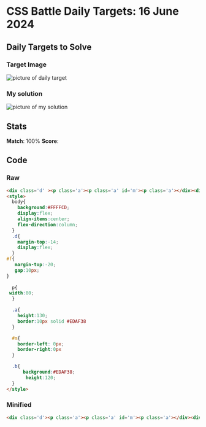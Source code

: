 

# CSS Battle Daily Targets: 16 June 2024

## Daily Targets to Solve

### Target Image

![picture of daily target](https://github.com/BekiaD/cssbattle/assets/144695091/98dd88a3-58f4-429c-80d9-dfec11e0a74c)

### My solution

![picture of my solution](https://github.com/BekiaD/cssbattle/assets/144695091/ae4e84b1-e5d3-4170-998b-4eaaf338995e)

## Stats

**Match**: 100%
**Score**:

## Code

### Raw

```html
<div class='d' ><p class='a'><p class='a' id='m'><p class='a'></div><div id='f' class='d'><p class='b'><p class='b'><p class='b'></div>
<style>
  body{
    background:#FFFFCD;
    display:flex;
    align-items:center;
    flex-direction:column;
  }
  .d{
    margin-top:-14;
    display:flex;      
  }
#f{
   margin-top:-20;
   gap:10px;
}
  
  p{
 width:80;
  }

  .a{
    height:130;
    border:10px solid #EDAF38
  }

  #m{
    border-left: 0px;
    border-right:0px
  }

  .b{
      background:#EDAF38;
       height:120;
  }
</style>
```

### Minified

```html
<div class='d'><p class='a'><p class='a' id='m'><p class='a'></div><div id='f' class='d'><p class='b'><p class='b'><p class='b'></div><style>body{background:#FFFFCD;display:flex;align-items:center;flex-direction:column}.d{margin-top:-14;display:flex}#f{margin-top:-20;gap:10px}p{width:80}.a{height:130;border:10px solid #EDAF38}#m{border-left:0;border-right:0}.b{background:#EDAF38;height:120}</style>
```
